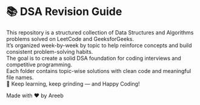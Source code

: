 # 📚 DSA Revision Guide

This repository is a structured collection of Data Structures and Algorithms problems solved on LeetCode and GeeksforGeeks.  
It’s organized week-by-week by topic to help reinforce concepts and build consistent problem-solving habits.  
The goal is to create a solid DSA foundation for coding interviews and competitive programming.  
Each folder contains topic-wise solutions with clean code and meaningful file names.  
🚀 Keep learning, keep grinding — and Happy Coding! 

Made with ❤ by Areeb 
